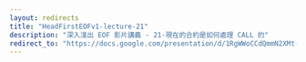 ```yaml
---
layout: redirects
title: "HeadFirstEOFv1-lecture-21"
description: "深入淺出 EOF 影片講義 - 21-現在的合約是如何處理 CALL 的"
redirect_to: "https://docs.google.com/presentation/d/1RgWWoCCdQmmN2XMt-VtEbAyZbJQsV19OuN4kK-vDT-w/edit?usp=sharing"
---
```

